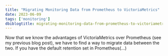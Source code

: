 ```yaml
---
title: "Migrating Monitoring Data from Prometheus to VictoriaMetrics"
date: 2023-06-09
tags: ['monitoring']
dbiblogtitle: migrating-monitoring-data-from-prometheus-to-victoriametrics
---
```

Now that we know the advantages of VictoriaMetrics over Prometheus (see my previous blog post), we have to find a way to migrate data between the two. If you have the default retention set in Prometheus(…)